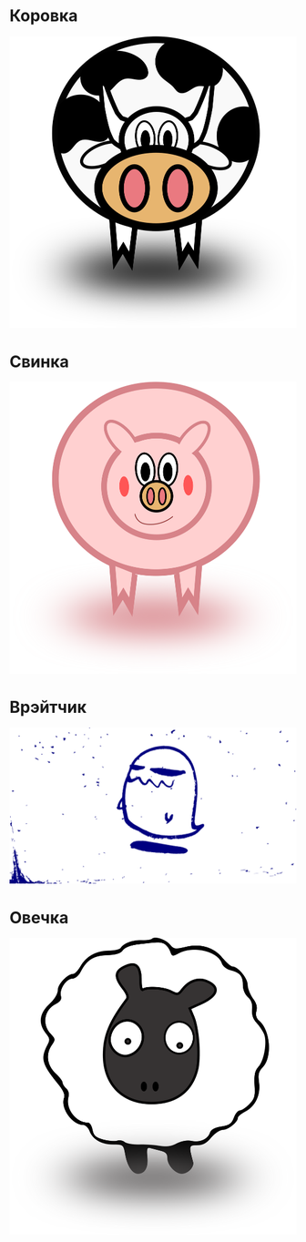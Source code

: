 # Коровка

![photo](cow.png)

# Свинка

![photo](pig.png)

# Врэйтчик

![photo](wraithik.png)

# Овечка

![photo](sheep.png)
